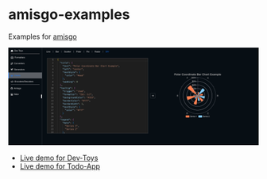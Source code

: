 # amisgo-examples

Examples for [amisgo](https://github.com/zrcoder/amisgo)

![devtoys](dtoy.png)

- [Live demo for Dev-Toys](https://amisgo-examples.onrender.com)
- [Live demo for Todo-App](https://colossal-lacie-rdor-96fe5ee1.koyeb.app/todos)
